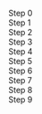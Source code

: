 Step 0<br>
Step 1<br>
Step 2<br>
Step 3<br>
Step 4<br>
Step 5<br>
Step 6<br>
Step 7<br>
Step 8<br>
Step 9<br>

